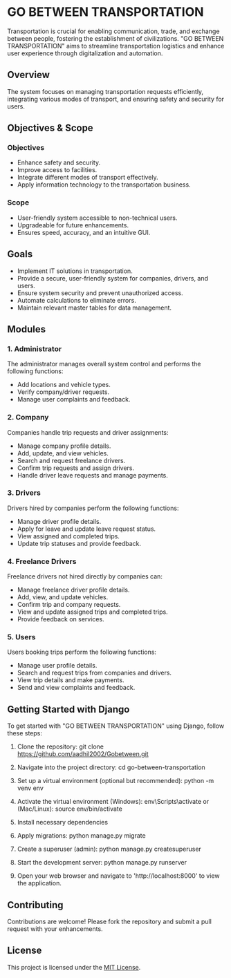# GO BETWEEN TRANSPORTATION

Transportation is crucial for enabling communication, trade, and exchange between people, fostering the establishment of civilizations. "GO BETWEEN TRANSPORTATION" aims to streamline transportation logistics and enhance user experience through digitalization and automation.

## Overview

The system focuses on managing transportation requests efficiently, integrating various modes of transport, and ensuring safety and security for users.

## Objectives & Scope

### Objectives

- Enhance safety and security.
- Improve access to facilities.
- Integrate different modes of transport effectively.
- Apply information technology to the transportation business.

### Scope

- User-friendly system accessible to non-technical users.
- Upgradeable for future enhancements.
- Ensures speed, accuracy, and an intuitive GUI.

## Goals

- Implement IT solutions in transportation.
- Provide a secure, user-friendly system for companies, drivers, and users.
- Ensure system security and prevent unauthorized access.
- Automate calculations to eliminate errors.
- Maintain relevant master tables for data management.

## Modules

### 1. Administrator

The administrator manages overall system control and performs the following functions:
- Add locations and vehicle types.
- Verify company/driver requests.
- Manage user complaints and feedback.

### 2. Company

Companies handle trip requests and driver assignments:
- Manage company profile details.
- Add, update, and view vehicles.
- Search and request freelance drivers.
- Confirm trip requests and assign drivers.
- Handle driver leave requests and manage payments.

### 3. Drivers

Drivers hired by companies perform the following functions:
- Manage driver profile details.
- Apply for leave and update leave request status.
- View assigned and completed trips.
- Update trip statuses and provide feedback.

### 4. Freelance Drivers

Freelance drivers not hired directly by companies can:
- Manage freelance driver profile details.
- Add, view, and update vehicles.
- Confirm trip and company requests.
- View and update assigned trips and completed trips.
- Provide feedback on services.

### 5. Users

Users booking trips perform the following functions:
- Manage user profile details.
- Search and request trips from companies and drivers.
- View trip details and make payments.
- Send and view complaints and feedback.

## Getting Started with Django

To get started with "GO BETWEEN TRANSPORTATION" using Django, follow these steps:

1. Clone the repository:
   git clone https://github.com/aadhil2002/Gobetween.git

2. Navigate into the project directory:
   cd go-between-transportation
   
3. Set up a virtual environment (optional but recommended):
   python -m venv env

4. Activate the virtual environment (Windows):
   env\Scripts\activate
   or (Mac/Linux):
   source env/bin/activate
   
5. Install necessary dependencies

6. Apply migrations:
   python manage.py migrate

7. Create a superuser (admin):
   python manage.py createsuperuser

8. Start the development server:
   python manage.py runserver

9. Open your web browser and navigate to 'http://localhost:8000' to view the application.
  
## Contributing

Contributions are welcome! Please fork the repository and submit a pull request with your enhancements.

## License

This project is licensed under the [MIT License](link-to-license).
